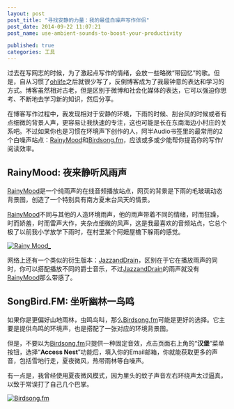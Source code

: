 ```yaml
---
layout: post
post_title: "寻找安静的力量：我的最佳白噪声写作伴侣"
post_date: 2014-09-22 11:07:21
post_name: use-ambient-sounds-to-boost-your-productivity

published: true
categories: 工具
---
```


过去在写网志的时候，为了激起点写作的情绪，会放一些略微“带回忆”的歌。但是，自从习惯了[ohlife](http://www.banpie.info/remember-your-life-via-ohlife/)之后就很少写了，反倒博客成为了我最钟意的表达和学习的方式。博客虽然相对古老，但是区别于微博和社会化媒体的表达，它可以强迫你思考、不断地去学习新的知识，然后分享。

在博客写作过程中，我发现相对于安静的环境，下雨的时候、刮台风的时候或者有点细微的背景人声，更容易让我快速的专注，这也可能是长在东南海边小村庄的关系吧。不过如果你也是习惯在环境声下创作的人，阿半Audio书签里的最常用的2个白噪声站点：[RainyMood](http://www.rainymood.com/)和[Birdsong.fm](http://birdsong.fm/)，应该或多或少能帮你提高你的写作/阅读效率。

## RainyMood: 夜来静听风雨声

[RainyMood](http://www.rainymood.com/)是一个纯雨声的在线音频播放站点，网页的背景是下雨的毛玻璃动态背景图，创造了一个特别具有南方夏末台风天的情景。

[RainyMood](http://www.rainymood.com/)不同与其他的人造环境雨声，他的雨声带着不同的情绪，时而狂躁，时而娇羞，时而雷声大作，夹杂点细微的风声，这是我最喜欢的音频站点，它总个极了以前我小学放学下雨时，在村里某个阿嬷屋檐下躲雨的感觉。

[![Rainy Mood_](http://7arnhx.com1.z0.glb.clouddn.com/wp-content/uploads/2014/09/RainyMood__thumb.jpg "Rainy Mood_")](http://7arnhx.com1.z0.glb.clouddn.com/wp-content/uploads/2014/09/RainyMood_.jpg)

网络上还有一个类似的衍生版本：[JazzandDrain](http://jazzandrain.com/basic.html)，区别在于它在播放雨声的同时，你可以搭配播放不同的爵士音乐，不过[JazzandDrain](http://jazzandrain.com/basic.html)的雨声就没有[RainyMood](http://www.rainymood.com/)那么带感了。

## SongBird.FM: 坐听幽林一鸟鸣

如果你是更偏好山地雨林，虫鸣鸟叫，那么[Birdsong.fm](http://birdsong.fm/)可能是更好的选择。它主要是提供鸟鸣的环境声，也是搭配了一张对应的环境背景图。

但是，不要以为[Birdsong.fm](http://birdsong.fm/)只提供一种固定音效，点击页面右上角的“**汉堡**”菜单按钮，选择“**Access Nest**”功能后，填入你的Email邮箱，你就能获取更多的声音，包括雪地行走，夏夜微风，热带雨林等白噪声。

有一点是，我曾经使用夏夜微风模式，因为里头的蚊子声音左右环绕声太过逼真，以致于常误打了自己几个巴掌。

[![Birdsong.fm](http://7arnhx.com1.z0.glb.clouddn.com/wp-content/uploads/2014/09/Birdsong.fm_thumb.jpg "Birdsong.fm")](http://7arnhx.com1.z0.glb.clouddn.com/wp-content/uploads/2014/09/Birdsong.fm_.jpg)